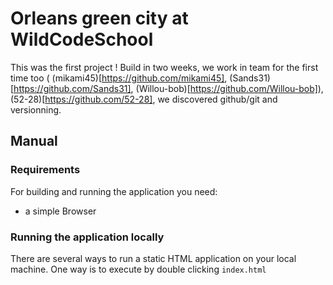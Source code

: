# Orleans green city at WildCodeSchool
This was the first project ! Build in two weeks, we work in team for the first time too ( (mikami45)[https://github.com/mikami45], (Sands31)[https://github.com/Sands31], (Willou-bob)[https://github.com/Willou-bob]), (52-28)[https://github.com/52-28], we discovered github/git and versionning.

## Manual 
### Requirements

For building and running the application you need:
- a simple Browser


### Running the application locally

There are several ways to run a static HTML application on your local machine. One way is to execute by double clicking `index.html`

   

